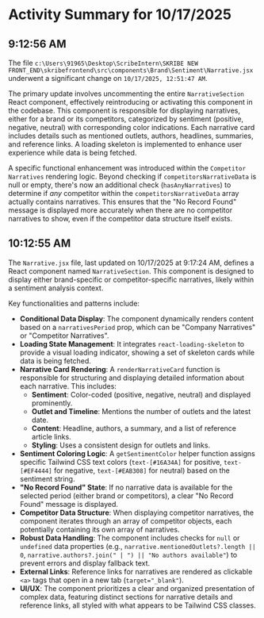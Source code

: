 # Activity Summary for 10/17/2025

## 9:12:56 AM
The file `c:\Users\91965\Desktop\ScribeIntern\SKRIBE NEW FRONT_END\skribefrontend\src\components\Brand\Sentiment\Narrative.jsx` underwent a significant change on `10/17/2025, 12:51:47 AM`.

The primary update involves uncommenting the entire `NarrativeSection` React component, effectively reintroducing or activating this component in the codebase. This component is responsible for displaying narratives, either for a brand or its competitors, categorized by sentiment (positive, negative, neutral) with corresponding color indications. Each narrative card includes details such as mentioned outlets, authors, headlines, summaries, and reference links. A loading skeleton is implemented to enhance user experience while data is being fetched.

A specific functional enhancement was introduced within the `Competitor Narratives` rendering logic. Beyond checking if `competitorsNarrativeData` is null or empty, there's now an additional check (`hasAnyNarratives`) to determine if *any* competitor within the `competitorsNarrativeData` array actually contains narratives. This ensures that the "No Record Found" message is displayed more accurately when there are no competitor narratives to show, even if the competitor data structure itself exists.

## 10:12:55 AM
The `Narrative.jsx` file, last updated on 10/17/2025 at 9:17:24 AM, defines a React component named `NarrativeSection`. This component is designed to display either brand-specific or competitor-specific narratives, likely within a sentiment analysis context.

Key functionalities and patterns include:

*   **Conditional Data Display**: The component dynamically renders content based on a `narrativesPeriod` prop, which can be "Company Narratives" or "Competitor Narratives".
*   **Loading State Management**: It integrates `react-loading-skeleton` to provide a visual loading indicator, showing a set of skeleton cards while data is being fetched.
*   **Narrative Card Rendering**: A `renderNarrativeCard` function is responsible for structuring and displaying detailed information about each narrative. This includes:
    *   **Sentiment**: Color-coded (positive, negative, neutral) and displayed prominently.
    *   **Outlet and Timeline**: Mentions the number of outlets and the latest date.
    *   **Content**: Headline, authors, a summary, and a list of reference article links.
    *   **Styling**: Uses a consistent design for outlets and links.
*   **Sentiment Coloring Logic**: A `getSentimentColor` helper function assigns specific Tailwind CSS text colors (`text-[#16A34A]` for positive, `text-[#EF4444]` for negative, `text-[#EAB308]` for neutral) based on the sentiment string.
*   **"No Record Found" State**: If no narrative data is available for the selected period (either brand or competitors), a clear "No Record Found" message is displayed.
*   **Competitor Data Structure**: When displaying competitor narratives, the component iterates through an array of competitor objects, each potentially containing its own array of narratives.
*   **Robust Data Handling**: The component includes checks for `null` or `undefined` data properties (e.g., `narrative.mentionedOutlets?.length || 0`, `narrative.authors?.join(" | ") || "No authors available"`) to prevent errors and display fallback text.
*   **External Links**: Reference links for narratives are rendered as clickable `<a>` tags that open in a new tab (`target="_blank"`).
*   **UI/UX**: The component prioritizes a clear and organized presentation of complex data, featuring distinct sections for narrative details and reference links, all styled with what appears to be Tailwind CSS classes.